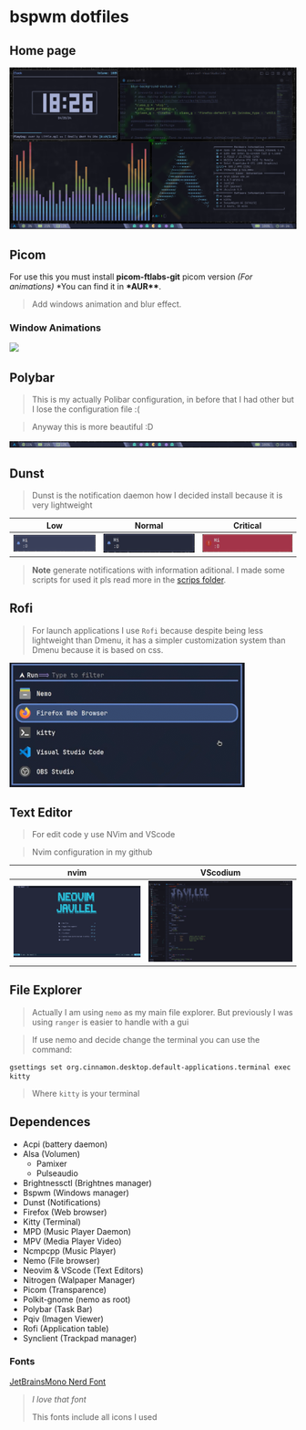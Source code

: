# bspwm dotfiles

## Home page

![](https://github.com/javiLeL/arch-dotfiles/blob/main/Pictures/Captures/Capture_25-04-2024_18:26:02.png?raw=true)

## Picom

For use this you must install **picom-ftlabs-git** picom version _(For animations)_ \*You can find it in **\*AUR\*\***.

> Add windows animation and blur effect.

### Window Animations

![](https://github.com/javiLeL/arch-dotfiles/blob/main/Videos/2024-04-25-18-30-17-_online-video-cutter.com_.gif?raw=true)

## Polybar

> This is my actually Polibar configuration, in before that I had other but I lose the configuration file :(

> Anyway this is more beautiful :D

![](https://github.com/javiLeL/arch-dotfiles/blob/main/Pictures/Captures/Capture_25-04-2024_18:26:28.png?raw=true)

## Dunst

> Dunst is the notification daemon how I decided install because it is very lightweight

| Low                                                                                                                | Normal                                                                                                             | Critical                                                                                                           |
| ------------------------------------------------------------------------------------------------------------------ | ------------------------------------------------------------------------------------------------------------------ | ------------------------------------------------------------------------------------------------------------------ |
| ![](https://github.com/javiLeL/arch-dotfiles/blob/main/Pictures/Captures/Capture_25-04-2024_19:03:22.png?raw=true) | ![](https://github.com/javiLeL/arch-dotfiles/blob/main/Pictures/Captures/Capture_25-04-2024_19:03:36.png?raw=true) | ![](https://github.com/javiLeL/arch-dotfiles/blob/main/Pictures/Captures/Capture_25-04-2024_19:03:03.png?raw=true) |

> **Note** generate notifications with information aditional. I made some scripts for used it pls read more in the [scrips folder](https://github.com/javiLeL/arch-dotfiles/tree/main/.scripts).

## Rofi

> For launch applications I use `Rofi` because despite being less lightweight than Dmenu, it has a simpler customization system than Dmenu because it is based on css.

![](https://github.com/javiLeL/arch-dotfiles/blob/main/Pictures/Captures/Capture_25-04-2024_18:37:23.png?raw=true)

## Text Editor

> For edit code y use NVim and VScode

> Nvim configuration in my github

| nvim                                                                                                               | VScodium                                                                                                           |
| ------------------------------------------------------------------------------------------------------------------ | ------------------------------------------------------------------------------------------------------------------ |
| ![](https://github.com/javiLeL/arch-dotfiles/blob/main/Pictures/Captures/Capture_18-05-2024_17:12:51.png?raw=true) | ![](https://github.com/javiLeL/arch-dotfiles/blob/main/Pictures/Captures/Capture_18-05-2024_17:14:52.png?raw=true) |

## File Explorer

> Actually I am using `nemo` as my main file explorer. But previously I was using `ranger` is easier to handle with a gui

> If use nemo and decide change the terminal you can use the command:

```shell
gsettings set org.cinnamon.desktop.default-applications.terminal exec kitty
```

> Where `kitty` is your terminal

## Dependences

- Acpi (battery daemon)
- Alsa (Volumen)
  - Pamixer
  - Pulseaudio
- Brightnessctl (Brightnes manager)
- Bspwm (Windows manager)
- Dunst (Notifications)
- Firefox (Web browser)
- Kitty (Terminal)
- MPD (Music Player Daemon)
- MPV (Media Player Video)
- Ncmpcpp (Music Player)
- Nemo (File browser)
- Neovim & VScode (Text Editors)
- Nitrogen (Walpaper Manager)
- Picom (Transparence)
- Polkit-gnome (nemo as root)
- Polybar (Task Bar)
- Pqiv (Imagen Viewer)
- Rofi (Application table)
- Synclient (Trackpad manager)

### Fonts

[JetBrainsMono Nerd Font](https://www.nerdfonts.com/font-downloads)

> _I love that font_
>
> This fonts include all icons I used
